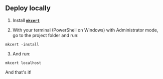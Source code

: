 ## Deploy locally

1. Install [**`mkcert`**](https://github.com/FiloSottile/mkcert#installation)

2. With your terminal (PowerShell on Windows) with Administrator mode, go to the project folder and run:

```
mkcert -install
```

3. And run:

```
mkcert localhost
```

And that's it!
